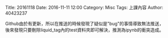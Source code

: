 Title: 20161118
Date: 2016-11-11 12:00
Category: Misc
Tags: 上課內容
Author: 40423237
<!-- PELICAN_END_SUMMARY -->
<p> Github由於有更新，所以在推送的時候發現了疑似是"bug"的事情導致無法推送，後來發現只要刪除liquid_tag內的test資料夾即可解決，推測為ipynb的衝突造成。</p>
